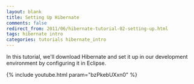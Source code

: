 ```yaml
---           
layout: blank
title: Setting Up Hibernate
comments: false
redirect_from: 2011/06/hibernate-tutorial-02-setting-up.html
tags: hibernate intro
categories: tutorials hibernate_intro
---
```


In this tutorial, we'll download Hibernate and set it up in our development environment by configuring it in Eclipse.

{% include youtube.html param="bzPkebUXxn0" %}